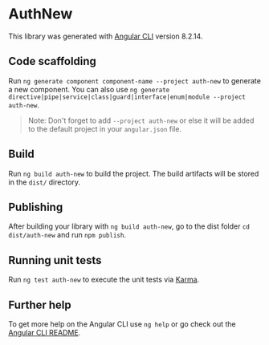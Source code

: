 # AuthNew

This library was generated with [Angular CLI](https://github.com/angular/angular-cli) version 8.2.14.

## Code scaffolding

Run `ng generate component component-name --project auth-new` to generate a new component. You can also use `ng generate directive|pipe|service|class|guard|interface|enum|module --project auth-new`.
> Note: Don't forget to add `--project auth-new` or else it will be added to the default project in your `angular.json` file. 

## Build

Run `ng build auth-new` to build the project. The build artifacts will be stored in the `dist/` directory.

## Publishing

After building your library with `ng build auth-new`, go to the dist folder `cd dist/auth-new` and run `npm publish`.

## Running unit tests

Run `ng test auth-new` to execute the unit tests via [Karma](https://karma-runner.github.io).

## Further help

To get more help on the Angular CLI use `ng help` or go check out the [Angular CLI README](https://github.com/angular/angular-cli/blob/master/README.md).

